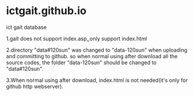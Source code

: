 # ictgait.github.io
ict gait database



1.gait does not support index.asp,,only support index.html

2.directory "data#120sun" was changed to "data-120sun" when uploading and committing to github.
  so when normal using after download all the source codes, the folder "data-120sun" should be changed to "data#120sun".
  
3.When normal using after download, index.html is not needed(it's only for github http webserver).
